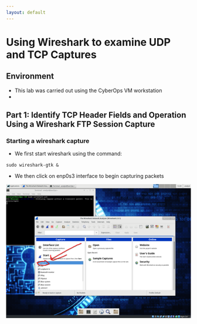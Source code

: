 ```yaml
---
layout: default
---
```

# Using Wireshark to examine UDP and TCP Captures

## Environment
* This lab was carried out using the CyberOps VM workstation
* 
## Part 1: Identify TCP Header Fields and Operation Using a Wireshark FTP Session Capture

### Starting a wireshark capture
* We first start wireshark using the command:

```
sudo wireshark-gtk &
```
* We then click on enp0s3 interface to begin capturing packets
  
![enp0s3](./images/labs/Using_Wireshark_to_Examine_TCP_and_UDP_Captures/enp0s3.png)

